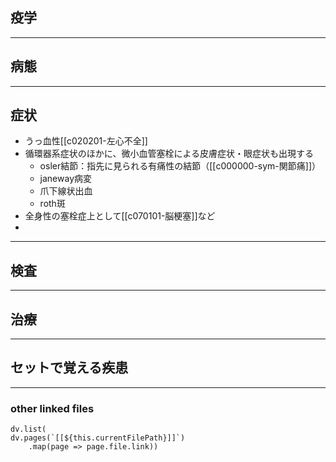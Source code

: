 ## 疫学
---
## 病態
---
## 症状
- うっ血性[[c020201-左心不全]]
- 循環器系症状のほかに、微小血管塞栓による皮膚症状・眼症状も出現する
	- osler結節：指先に見られる有痛性の結節（[[c000000-sym-関節痛]]）
	- janeway病変
	- 爪下線状出血
	- roth斑
- 全身性の塞栓症上として[[c070101-脳梗塞]]など
- 
---
## 検査
---
## 治療
---
## セットで覚える疾患
---
### other linked files
```dataviewjs
dv.list(
dv.pages(`[[${this.currentFilePath}]]`)
	.map(page => page.file.link))
```